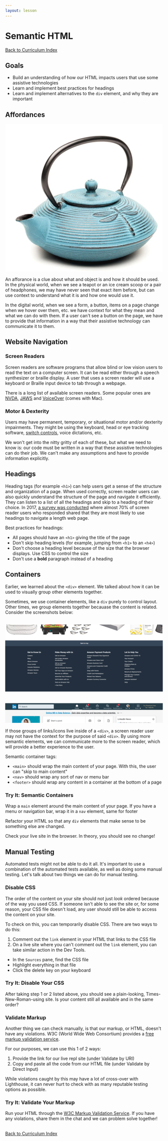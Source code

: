 ```yaml
---
layout: lesson
---
```


# Semantic HTML

<a href="../">Back to Curriculum Index</a>

## Goals

- Build an understanding of how our HTML impacts users that use some assistive technologies
- Learn and implement best practices for headings
- Learn and implement alternatives to the `div` element, and why they are important

## Affordances

<img src="./assets/teapot.png" alt="Short, squatty, turquoise cast iron teapot with dragonfly carved into top" />

An afforance is a clue about what and object is and how it should be used. In the physical world, when we see a teapot or an ice cream scoop or a pair of headphones, we may have never seen that exact item before, but can use context to understand what it is and how one would use it.

In the digital world, when we see a form, a button, items on a page change when we hover over them, etc. we have context for what they mean and what we can do with them. If a user can't see a button on the page, we have to provide that information in a way that their assistive technology can communicate it to them.

## Website Navigation

### Screen Readers

Screen readers are software programs that allow blind or low vision users to read the text on a computer screen. It can be read either through a speech synthesizer or braille display. A user that uses a screen reader will use a keyboard or Braille input device to tab through a webpage.

There is a long list of available screen readers. Some popular ones are [NVDA](https://www.nvaccess.org/), [JAWS](https://www.freedomscientific.com/products/software/jaws/) and [VoiceOver](https://www.apple.com/accessibility/mac/vision/) (comes with Mac).

### Motor & Dexterity

Users may have permanent, temporary, or situational motor and/or dexterity impairments. They might be using the keyboard, head or eye tracking software, [switch controls](https://axesslab.com/switches/#:~:text=A%20switch%20is%20an%20assistive,you%20design%20switch%20friendly%20interfaces.), voice dictations, etc.

We won't get into the nitty gritty of each of these, but what we need to know is: our code must be written in a way that these assistive technologies can do their job. We can't make any assumptions and have to provide information explicitly.

## Headings

Heading tags (for example `<h1>`) can help users get a sense of the structure and organization of a page. When used correctly, screen reader users can also quickly understand the structure of the page and navigate it efficiently. They can listen to a list of all the headings and skip to a heading of their choice. In 2017, [a survey was conducted](https://webaim.org/projects/screenreadersurvey7/#finding) where almost 70% of screen reader users who responded shared that they are most likely to use headings to navigate a length web page.

Best practices for headings:
- All pages should have an `<h1>` giving the title of the page
- Don't skip heading levels (for example, jumping from `<h1>` to an `<h4>`)
- Don't choose a heading level because of the size that the browser displays. Use CSS to control the size
- Don't use a **bold** paragraph instead of a heading

## Containers

Earlier, we learned about the `<div>` element. We talked about how it can be used to visually group other elements together.

Sometimes, we use container elements, like a `div` purely to control layout. Other times, we group elements together becauase the content is related. Consider the screenshots below:

<br />
<img src="./assets/amazon-footer.png" alt="Screenshot of amazon.com homepage footer with over 40 links. Links appear in white text on a dark blue background." />
<br />
<br />
<br />
<img src="./assets/linkedin-header.png" alt="Screenshot of linkedin.com user homepage, focusing on the nav bar. Nav bar includes a company icon, search bar, and icons/links/subtitles for home, my network, jobs, messaging, notifications, me, and work. Header is a dark blue color, and page below it has a white background." />
<br />

If those groups of links/icons live inside of a `<div>`, a screen reader user may not have the context for the purpose of said `<div>`. By using more semantic elements, we can communicate more to the screen reader, which will provide a better experience to the user.

Semantic container tags:
- `<main>` should wrap the main content of your page. With this, the user can "skip to main content"
- `<nav>` should wrap any sort of nav or menu bar
- `<footer>` should wrap any content in a container at the bottom of a page

<div class="try-it-new">
  <h3>Try It: Semantic Containers</h3>
  <p>Wrap a <code class="try-it-code">main</code> element around the main content of your page. If you have a menu or navigation bar, wrap it in a <code class="try-it-code">nav</code> element, same for footer</p>
  <p>Refactor your HTML so that any <code class="try-it-code">div</code> elements that make sense to be something else are changed.</p>
  <p>Check your live site in the browser. In theory, you should see no change!</p>
</div>

## Manual Testing

Automated tests might not be able to do it all. It's important to use a combination of the automated tests available, as well as doing some manual testing. Let's talk about two things we can do for manual testing.

### Disable CSS

The order of the content on your site should not just _look_ ordered because of the way you used CSS. If someone isn't able to see the site or, for some reason, your CSS file doesn't load, any user should still be able to access the content on your site.

To check on this, you can temporarily disable CSS. There are two ways to do this:
1. Comment out the `link` element in your HTML that links to the CSS file
2. On a live site where you can't comment out the `link` element, you can take similar action in the Dev Tools.
  - In the `Sources` pane, find the CSS file
  - Highlight everything in that file
  - Click the delete key on your keyboard

<div class="try-it-new">
  <h3>Try It: Disable Your CSS</h3>
  <p>After taking step 1 or 2 listed above, you should see a plain-looking, Times-New-Roman-using site. Is your content still all available and in the same order?</p>
</div>

### Validate Markup

Another thing we can check manually, is that our markup, or HTML, doesn't have any violations. W3C (World Wide Web Consortium) provides a [free markup validation service](https://validator.w3.org/).

For our purposes, we can use this 1 of 2 ways:
1. Provide the link for our live repl site (under Validate by URI)
2. Copy and paste all the code from our HTML file (under Validate by Direct Input)

While violations caught by this may have a lot of cross-over with Lighthouse, it can never hurt to check with as many reputable testing options as possible.

<div class="try-it-new">
  <h3>Try It: Validate Your Markup</h3>
  <p>Run your HTML through the <a href="https://validator.w3.org/#validate_by_input">W3C Markup Validation Service</a>. If you have any violations, share them in the chat and we can problem solve together!</p>
</div>

<br>
<a href="../">Back to Curriculum Index</a>
